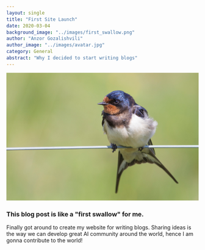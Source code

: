 ```yaml
---
layout: single
title: "First Site Launch"
date: 2020-03-04
background_image: "../images/first_swallow.png"
author: "Anzor Gozalishvili"
author_image: "../images/avatar.jpg"
category: General
abstract: "Why I decided to start writing blogs"
---
```


![title](/images/first_swallow.png)
### This blog post is like a "first swallow" for me.

Finally got around to create my website for writing blogs. Sharing ideas is the way we can develop great AI community around the world, hence I am gonna contribute to the world! 